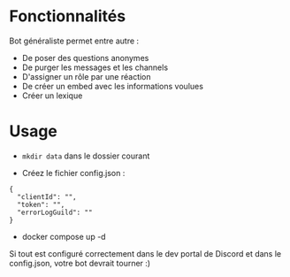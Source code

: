 # Fonctionnalités

Bot généraliste permet entre autre :

- De poser des questions anonymes
- De purger les messages et les channels
- D'assigner un rôle par une réaction 
- De créer un embed avec les informations voulues
- Créer un lexique

# Usage

 - `mkdir data` dans le dossier courant

- Créez le fichier config.json :
```
{
  "clientId": "",
  "token": "",
  "errorLogGuild": ""
}
```

- docker compose up -d

Si tout est configuré correctement dans le dev portal de Discord et dans le config.json, votre bot devrait tourner :)

